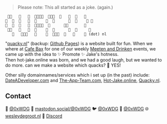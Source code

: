 > Please note: This all started as a joke. (again.)

```
 🦆🦆   🦆   🦆  🦆🦆🦆🦆  🦆🦆🦆  🦆   🦆  🦆   🦆
🦆  🦆  🦆   🦆  🦆    🦆  🦆      🦆  🦆    🦆 🦆
🦆  🦆  🦆   🦆  🦆🦆🦆🦆  🦆      🦆🦆       🦆
 🦆🦆   🦆   🦆  🦆    🦆  🦆      🦆  🦆     🦆
   🦆   🦆🦆🦆   🦆    🦆  🦆🦆🦆  🦆   🦆    🦆 (dot) nl
```


"[quacky.nl](https://quacky.nl)" (backup: [Github Pages](https://0xwdg.github.io/quacky.nl/)) is a website built for fun.
When we where at [Cafe Bax](https://www.cafebax.nl) for one of our weekly [Meeten and Drinken](https://appsterdam.rs/events/meeten-en-drinken/) events, we came up with the idea to ✨ Promote ✨ Jake's hotness.  
Then hot-jake.online was born, and we had a good laugh, but we wanted to do more.
can we make a website which quacks? 🦆 YES!

Other silly domainnames/services which i set up (in the past) include: [DateADeveloper.com](https://dateadeveloper.com) and [The-App-Team.com](https://the-app-team.com), [Hot-Jake.online](https://hot-jake.online), [Quacky.nl](https://quacky.nl).

## Contact

🦋 [@0xWDG](https://bsky.app/profile/0xWDG.bsky.social)
🐘 [mastodon.social/@0xWDG](https://mastodon.social/@0xWDG)
🐦 [@0xWDG](https://x.com/0xWDG)
🧵 [@0xWDG](https://www.threads.net/@0xWDG)
🌐 [wesleydegroot.nl](https://wesleydegroot.nl)
🤖 [Discord](https://discordapp.com/users/918438083861573692)
